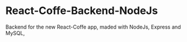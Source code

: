 # React-Coffe-Backend-NodeJs
Backend for the new React-Coffe app, maded with NodeJs, Express and MySQL, 
